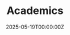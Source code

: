 ---
title: "Academics"
date: 2025-05-19T00:00:00Z
last_updated: 2025-05-19T00:00:00Z
draft: false
url: /resources/academics 
layout: resource-topic
---